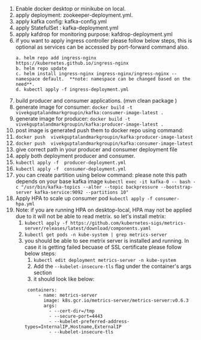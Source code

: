 1. Enable docker desktop or minikube on local.
2. apply deployment: zookeeper-deployment.yml.
3. apply kafka config: kafka-config.yml
4. apply StatefulSet : kafka-deployment.yml
5. apply kafdrop for monitoring purpose: kafdrop-deployment.yml
6. if you want to apply ingress controller please follow below steps, this is optional as services can be accessed by
   port-forward command also.
    ```
    a. helm repo add ingress-nginx https://kubernetes.github.io/ingress-nginx
    b. helm repo update
    c. helm install ingress-nginx ingress-nginx/ingress-nginx --namespace default.  **note: namespace can be changed based on the need**.
    d. kubectl apply -f ingress-deployment.yml
    ```
7. build producer and consumer applications. (mvn clean package )
8. generate image for consumer: ```docker build -t vivekguptalandmarkgroupin/kafka:consumer-image-latest .```
9. generate image for producer: ```docker build -t vivekguptalandmarkgroupin/kafka:producer-image-latest .```
10. post image is generated push them to docker repo using command:
11. ```docker push  vivekguptalandmarkgroupin/kafka:producer-image-latest```
12. ```docker push  vivekguptalandmarkgroupin/kafka:consumer-image-latest```
13. give correct path in your producer and consumer deployment file
14. apply both deployment producer and consumer.
15. ```kubectl apply -f  producer-deployment.yml```
16. ```kubectl apply -f  consumer-deployment.yml```
17. you can create partition using below command:  please note this path depends on your base kafka image
    ```kubectl exec -it kafka-0 -- bash -c "/usr/bin/kafka-topics --alter --topic backpressure --bootstrap-server kafka-service:9092 --partitions 10" ```
18. Apply HPA to scale up consumer pod  ```kubectl apply -f consumer-hpa.yml```
19. Note: if you are running HPA on desktop-local, HPA may not be applied due to it will not be able to read metrix. so
    let's install metrix:
    1. ```kubectl apply -f https://github.com/kubernetes-sigs/metrics-server/releases/latest/download/components.yaml```
    2. ```kubectl get pods -n kube-system | grep metrics-server```
    3. you should be able to see metrix server is installed and running. In case it is getting failed becuase of SSL
       certificate please follow below steps:
        1. ```kubectl edit deployment metrics-server -n kube-system```
        2. Add the ```--kubelet-insecure-tls``` flag under the container's args section
        3. it should look like below:
        ```
         containers:
             - name: metrics-server
               image: k8s.gcr.io/metrics-server/metrics-server:v0.6.3
               args:
                 - --cert-dir=/tmp
                 - --secure-port=4443
                 - --kubelet-preferred-address-types=InternalIP,Hostname,ExternalIP
                 - --kubelet-insecure-tls
        ```


